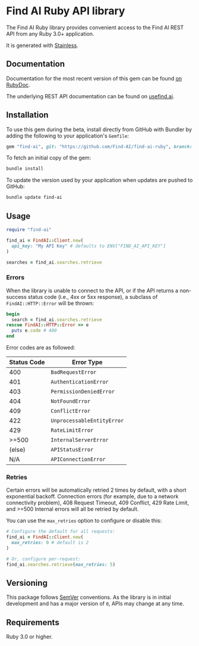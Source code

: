 # Find AI Ruby API library

The Find AI Ruby library provides convenient access to the Find AI REST API from any Ruby 3.0+
application.

It is generated with [Stainless](https://www.stainlessapi.com/).

## Documentation

Documentation for the most recent version of this gem can be found [on RubyDoc](https://rubydoc.info/github/Find-AI/find-ai-ruby).

The underlying REST API documentation can be found on [usefind.ai](https://usefind.ai/api/docs/).

## Installation

To use this gem during the beta, install directly from GitHub with Bundler by
adding the following to your application's `Gemfile`:

```ruby
gem "find-ai", git: "https://github.com/Find-AI/find-ai-ruby", branch: "main"
```

To fetch an initial copy of the gem:

```sh
bundle install
```

To update the version used by your application when updates are pushed to
GitHub:

```sh
bundle update find-ai
```

## Usage

```ruby
require "find-ai"

find_ai = FindAI::Client.new(
  api_key: "My API Key" # defaults to ENV["FIND_AI_API_KEY"]
)

searches = find_ai.searches.retrieve
```

### Errors

When the library is unable to connect to the API, or if the API returns a
non-success status code (i.e., 4xx or 5xx response), a subclass of
`FindAI::HTTP::Error` will be thrown:

```ruby
begin
  search = find_ai.searches.retrieve
rescue FindAI::HTTP::Error => e
  puts e.code # 400
end
```

Error codes are as followed:

| Status Code | Error Type                 |
| ----------- | -------------------------- |
| 400         | `BadRequestError`          |
| 401         | `AuthenticationError`      |
| 403         | `PermissionDeniedError`    |
| 404         | `NotFoundError`            |
| 409         | `ConflictError`            |
| 422         | `UnprocessableEntityError` |
| 429         | `RateLimitError`           |
| >=500       | `InternalServerError`      |
| (else)      | `APIStatusError`           |
| N/A         | `APIConnectionError`       |

### Retries

Certain errors will be automatically retried 2 times by default, with a short
exponential backoff. Connection errors (for example, due to a network
connectivity problem), 408 Request Timeout, 409 Conflict, 429 Rate Limit,
and >=500 Internal errors will all be retried by default.

You can use the `max_retries` option to configure or disable this:

```ruby
# Configure the default for all requests:
find_ai = FindAI::Client.new(
  max_retries: 0 # default is 2
)

# Or, configure per-request:
find_ai.searches.retrieve(max_retries: 5)
```

## Versioning

This package follows [SemVer](https://semver.org/spec/v2.0.0.html) conventions. As the
library is in initial development and has a major version of `0`, APIs may change
at any time.

## Requirements

Ruby 3.0 or higher.
